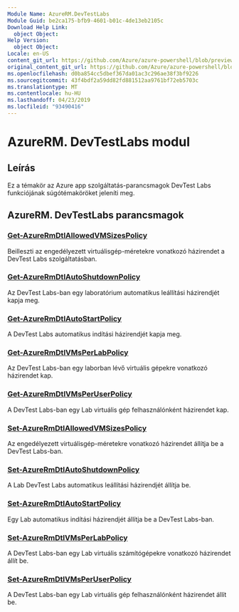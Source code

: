 ```yaml
---
Module Name: AzureRM.DevTestLabs
Module Guid: be2ca175-bfb9-4601-b01c-4de13eb2105c
Download Help Link:
  object Object: 
Help Version:
  object Object: 
Locale: en-US
content_git_url: https://github.com/Azure/azure-powershell/blob/preview/src/ResourceManager/DevTestLabs/Commands.DevTestLabs/help/AzureRM.DevTestLabs.md
original_content_git_url: https://github.com/Azure/azure-powershell/blob/preview/src/ResourceManager/DevTestLabs/Commands.DevTestLabs/help/AzureRM.DevTestLabs.md
ms.openlocfilehash: d0ba854cc5dbef367da01ac3c296ae38f3bf9226
ms.sourcegitcommit: 43f4bdf2a59dd82fd881512aa9761bf72eb5703c
ms.translationtype: MT
ms.contentlocale: hu-HU
ms.lasthandoff: 04/23/2019
ms.locfileid: "93490416"
---
```

# AzureRM. DevTestLabs modul
## Leírás
Ez a témakör az Azure app szolgáltatás-parancsmagok DevTest Labs funkciójának súgótémaköröket jeleníti meg.

## AzureRM. DevTestLabs parancsmagok
### [Get-AzureRmDtlAllowedVMSizesPolicy](Get-AzureRmDtlAllowedVMSizesPolicy.md)
Beilleszti az engedélyezett virtuálisgép-méretekre vonatkozó házirendet a DevTest Labs szolgáltatásban.

### [Get-AzureRmDtlAutoShutdownPolicy](Get-AzureRmDtlAutoShutdownPolicy.md)
Az DevTest Labs-ban egy laboratórium automatikus leállítási házirendjét kapja meg.

### [Get-AzureRmDtlAutoStartPolicy](Get-AzureRmDtlAutoStartPolicy.md)
A DevTest Labs automatikus indítási házirendjét kapja meg.

### [Get-AzureRmDtlVMsPerLabPolicy](Get-AzureRmDtlVMsPerLabPolicy.md)
Az DevTest Labs-ban egy laborban lévő virtuális gépekre vonatkozó házirendet kap.

### [Get-AzureRmDtlVMsPerUserPolicy](Get-AzureRmDtlVMsPerUserPolicy.md)
A DevTest Labs-ban egy Lab virtuális gép felhasználónként házirendet kap.

### [Set-AzureRmDtlAllowedVMSizesPolicy](Set-AzureRmDtlAllowedVMSizesPolicy.md)
Az engedélyezett virtuálisgép-méretekre vonatkozó házirendet állítja be a DevTest Labs-ban.

### [Set-AzureRmDtlAutoShutdownPolicy](Set-AzureRmDtlAutoShutdownPolicy.md)
A Lab DevTest Labs automatikus leállítási házirendjét állítja be.

### [Set-AzureRmDtlAutoStartPolicy](Set-AzureRmDtlAutoStartPolicy.md)
Egy Lab automatikus indítási házirendjét állítja be a DevTest Labs-ban.

### [Set-AzureRmDtlVMsPerLabPolicy](Set-AzureRmDtlVMsPerLabPolicy.md)
A DevTest Labs-ban egy Lab virtuális számítógépekre vonatkozó házirendet állít be.

### [Set-AzureRmDtlVMsPerUserPolicy](Set-AzureRmDtlVMsPerUserPolicy.md)
A DevTest Labs-ban egy Lab virtuális gép felhasználónként házirendet állít be.

